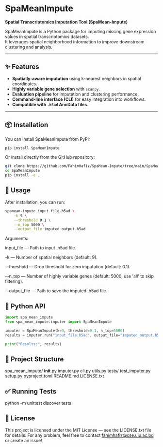 # SpaMeanImpute

**Spatial Transcriptomics Imputation Tool (SpaMean-Impute)**

SpaMeanImpute is a Python package for imputing missing gene expression values in spatial transcriptomics datasets.  
It leverages spatial neighborhood information to improve downstream clustering and analysis.

---

## ✨ Features

- **Spatially-aware imputation** using k-nearest neighbors in spatial coordinates.
- **Highly variable gene selection** with `scanpy`.
- **Evaluation pipeline** for imputation and clustering performance.
- **Command-line interface (CLI)** for easy integration into workflows.
- **Compatible with `.h5ad` AnnData files**.

---

## 📦 Installation

You can install SpaMeanImpute from PyPI:

```bash
pip install SpaMeanImpute
```
Or install directly from the GitHub repository:
```bash
git clone https://github.com/FahimHafiz/SpaMean-Impute/tree/main/SpaMeanImpute
cd SpaMeanImpute
pip install -e .
```

## 🚀 Usage

After installation, you can run:
```bash
spamean-impute input_file.h5ad \
    -k 9 \
    --threshold 0.1 \
    --n_top 5000 \
    --output_file imputed_output.h5ad
```

Arguments:

input_file — Path to input .h5ad file.

-k — Number of spatial neighbors (default: 9).

--threshold — Drop threshold for zero imputation (default: 0.1).

--n_top — Number of highly variable genes (default: 5000, use 'all' to skip filtering).

--output_file — Path to save the imputed .h5ad file.


## 🐍 Python API

```python
import spa_mean_impute
from spa_mean_impute.imputer import SpaMeanImpute

imputer = SpaMeanImpute(k=9, threshold=0.1, n_top=5000)
results = imputer.run("input_file.h5ad", output_file="imputed_output.h5ad")

print("Results:", results)
```


## 📁 Project Structure

spa_mean_impute/
    __init__.py
    imputer.py
    cli.py
    utils.py
tests/
    test_imputer.py
setup.py
pyproject.toml
README.md
LICENSE.txt


## ✅ Running Tests

python -m unittest discover tests


## 📄 License

This project is licensed under the MIT License — see the LICENSE.txt file for details. For any problem, feel free to contact [fahimhafiz@cse.uiu.ac.bd](fahimhafiz@cse.uiu.ac.bd) or create an issue!